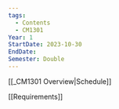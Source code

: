 ```yaml
---
tags:
  - Contents
  - CM1301
Year: 1
StartDate: 2023-10-30
EndDate: 
Semester: Double
---
```

[[_CM1301 Overview|Schedule]]

[[Requirements]]

